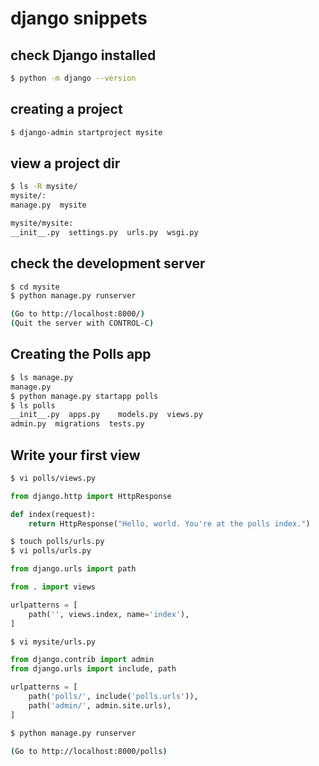 # django snippets

## check Django installed
```bash
$ python -m django --version
```

## creating a project

```bash
$ django-admin startproject mysite
```

## view a project dir

```bash
$ ls -R mysite/
mysite/:
manage.py  mysite

mysite/mysite:
__init__.py  settings.py  urls.py  wsgi.py
```

## check the development server
```bash
$ cd mysite
$ python manage.py runserver

(Go to http://localhost:8000/)
(Quit the server with CONTROL-C)
```

## Creating the Polls app

```bash
$ ls manage.py
manage.py
$ python manage.py startapp polls
$ ls polls
__init__.py  apps.py    models.py  views.py
admin.py  migrations  tests.py

```

## Write your first view

```bash
$ vi polls/views.py
```

```python
from django.http import HttpResponse

def index(request):
    return HttpResponse("Hello, world. You're at the polls index.")
```

```bash
$ touch polls/urls.py
$ vi polls/urls.py
```

```python
from django.urls import path

from . import views

urlpatterns = [
    path('', views.index, name='index'),
]
```

```bash
$ vi mysite/urls.py
```

```python
from django.contrib import admin
from django.urls import include, path

urlpatterns = [
    path('polls/', include('polls.urls')),
    path('admin/', admin.site.urls),
]
```

```bash
$ python manage.py runserver

(Go to http://localhost:8000/polls)
```






